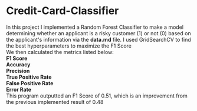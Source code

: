 # Credit-Card-Classifier
In this project I implemented a Random Forest Classifier to make a model determining whether an applicant is a risky customer (1) or not (0) based on the applicant's information via the **data.md** file. I used GridSearchCV to find the best hyperparameters to maximize the F1 Score   
We then calculated the metrics listed below:  
**F1 Score**  
**Accuracy**  
**Precision**  
**True Positive Rate**  
**False Positive Rate**  
**Error Rate**  
This program outputted an F1 Score of 0.51, which is an improvement from the previous implemented result of 0.48
